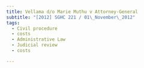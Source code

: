 ```yaml
---
title: Vellama d/o Marie Muthu v Attorney-General
subtitle: "[2012] SGHC 221 / 01\_November\_2012"
tags:
  - Civil procedure
  - costs
  - Administrative Law
  - Judicial review
  - costs

---
```



